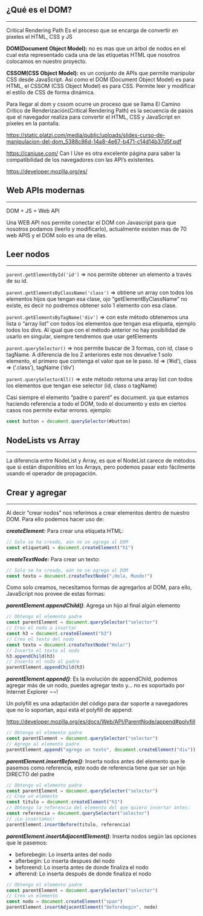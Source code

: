 ## ¿Qué es el DOM?
---
Critical Rendering Path Es el proceso que se encarga de convertir en pixeles el HTML, CSS y JS

**DOM(Document Object Model):** no es mas que un árbol de nodos en el cual esta representado cada una de las etiquetas HTML que nosotros colocamos en nuestro proyecto.

**CSSOM(CSS Object Model):** es un conjunto de APIs que permite manipular CSS desde JavaScript. Así como el DOM (Document Object Model) es para HTML, el CSSOM (CSS Object Model) es para CSS. Permite leer y modificar el estilo de CSS de forma dinámica.

Para llegar al dom y cssom ocurre un proceso que se llama El Camino Crítico de Renderización(Critical Rendering Path) es la secuencia de pasos que el navegador realiza para convertir el HTML, CSS y JavaScript en píxeles en la pantalla.

https://static.platzi.com/media/public/uploads/slides-curso-de-manipulacion-del-dom_5388c86d-14a8-4e67-b471-c14d14b37d5f.pdf

https://caniuse.com/
Can I Use es otra excelente página para saber la compatibilidad de los navegadores con las API’s existentes.

https://developer.mozilla.org/es/

##  Web APIs modernas
---
DOM + JS = Web API

Una WEB API nos permite conectar el DOM con Javascript para que nosotros podamos (leerlo y modificarlo), actualmente existen mas de 70 web APIS y el DOM solo es una de ellas.

## Leer nodos
---

```parent.getElementById('id')``` => nos permite obtener un elemento a través de su id.

```parent.getElementsByClassName('class')``` => obtiene un array con todos los elementos hijos que tengan esa clase, ojo “getElementByClassName” no existe, es decir no podremos obtener solo 1 elemento con esa clase.

```parent.getElementsByTagName('div')``` => con este método obtenemos una lista o “array list” con todos los elementos que tengan esa etiqueta, ejemplo todos los divs. Al igual que con el método anterior no hay posibilidad de usarlo en singular, siempre tendremos que usar getElements

```parent.querySelector()``` => nos permite buscar de 3 formas, con id, clase o tagName. A diferencia de los 2 anteriores este nos devuelve 1 solo elemento, el primero que contenga el valor que se le paso. Id => (’#id’), class => (’.class’), tagName (‘div’)

```parent.querySelectorAll()``` => este método retorna una array list con todos los elementos que tengan ese selector (id, class o tagName)

Casi siempre el elemento “padre o parent” es document. ya que estamos haciendo referencia a todo el DOM, todo el documento y esto en ciertos casos nos permite evitar errores.
ejemplo:
```javascript
const button = document.querySelector(#button)
```

## NodeLists vs Array
---
La diferencia entre NodeList y Array, es que el NodeList carece de métodos que si están disponibles en los Arrays, pero podemos pasar esto fácilmente usando el operador de propagación.

## Crear y agregar
---
  
Al decir “crear nodos” nos referimos a crear elementos dentro de nuestro DOM. Para ello podemos hacer uso de:

***createElement:*** Para crear una etiqueta HTML:
```javascript
// Solo se ha creado, aún no se agrega al DOM
const etiquetaH1 = document.createElement("h1")
```
***createTextNode:*** Para crear un texto:
```javascript
// Solo se ha creado, aún no se agrega al DOM
const texto = document.createTextNode("¡Hola, Mundo!")
```
Como solo creamos, necesitamos formas de agregarlos al DOM, para ello, JavaScript nos provee de estas formas:


***parentElement.appendChild()***: Agrega un hijo al final algún elemento
```javascript
// Obtengo el elemento padre
const parentElement = document.querySelector("selector")
// Creo el nodo a insertar
const h3 = document.createElement("h3")
// Creo el texto del nodo
const texto = document.createTextNode("Hola!")
// Inserto el texto al nodo
h3.appendChild(h3)
// Inserto el nodo al padre
parentElement.appendChild(h3)
```

***parentElement.append()***: Es la evolución de appendChild, podemos agregar más de un nodo, puedes agregar texto y… no es soportado por Internet Explorer ¬¬!

Un polyfill es una adaptación del código para dar soporte a navegadores que no lo soportan, aquí está el polyfill de append:

https://developer.mozilla.org/es/docs/Web/API/ParentNode/append#polyfill
```javascript
// Obtengo el elemento padre
const parentElement = document.querySelector("selector")
// Agrego al elemento padre
parentElement.append("agrego un texto", document.createElement("div"))
```
***parentElement.insertBefore()***: Inserta nodos antes del elemento que le pasemos como referencia, este nodo de referencia tiene que ser un hijo DIRECTO del padre
```javascript
// Obtengo el elemento padre
const parentElement = document.querySelector("selector")
// Creo un elemento
const titulo = document.createElement("h1")
// Obtengo la referencia del elemento del que quiero insertar antes:
const referencia = document.querySelector("selector")
// ¡Lo insertamos!
parentElement.insertBefore(titulo, referencia)
```

***parentElement.insertAdjacentElement()***: Inserta nodos según las opciones que le pasemos:

- beforebegin: Lo inserta antes del nodo
- afterbegin: Lo inserta despues del nodo
- beforeend: Lo inserta antes de donde finaliza el nodo
- afterend: Lo inserta después de donde finaliza el nodo
```javascript
// Obtengo el elemento padre
const parentElement = document.querySelector("selector")
// Creo un elemento
const nodo = document.createElement("span")
parentElement.insertAdjacentElement("beforebegin", nodo)
```

